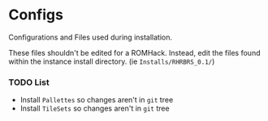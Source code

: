 # Configs

Configurations and Files used during installation.


These files shouldn't be edited for a ROMHack.
Instead, edit the files found within the instance install directory. (ie `Installs/RHRBRS_0.1/`)

### TODO List

* Install `Pallettes` so changes aren't in `git` tree
* Install `TileSets` so changes aren't in `git` tree
